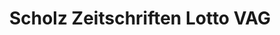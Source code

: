 ---
title: "Scholz Zeitschriften Lotto VAG"
url: /fuerth/scholz-zeitschriften-lotto-vag/
shop: Kiosk
---
